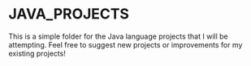 # JAVA_PROJECTS
This is a simple folder for the Java language projects that I will be attempting. Feel free to suggest new projects or improvements for my existing projects!
